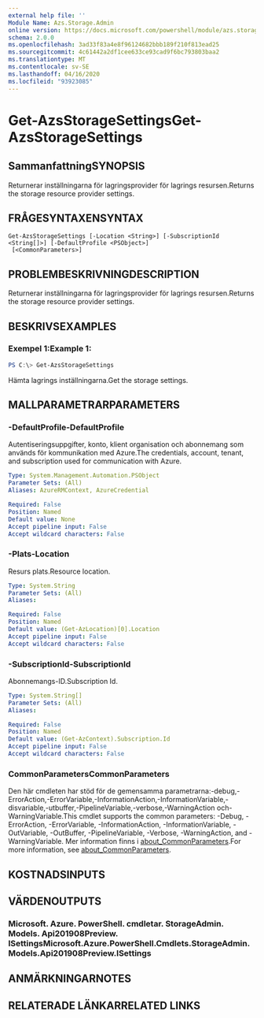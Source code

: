 ```yaml
---
external help file: ''
Module Name: Azs.Storage.Admin
online version: https://docs.microsoft.com/powershell/module/azs.storage.admin/get-azsstoragesettings
schema: 2.0.0
ms.openlocfilehash: 3ad33f83a4e8f96124682bbb189f210f813ead25
ms.sourcegitcommit: 4c61442a2df1cee633ce93cad9f6bc793803baa2
ms.translationtype: MT
ms.contentlocale: sv-SE
ms.lasthandoff: 04/16/2020
ms.locfileid: "93923085"
---
```

# <span data-ttu-id="6f14f-101">Get-AzsStorageSettings</span><span class="sxs-lookup"><span data-stu-id="6f14f-101">Get-AzsStorageSettings</span></span>

## <span data-ttu-id="6f14f-102">Sammanfattning</span><span class="sxs-lookup"><span data-stu-id="6f14f-102">SYNOPSIS</span></span>
<span data-ttu-id="6f14f-103">Returnerar inställningarna för lagringsprovider för lagrings resursen.</span><span class="sxs-lookup"><span data-stu-id="6f14f-103">Returns the storage resource provider settings.</span></span>

## <span data-ttu-id="6f14f-104">FRÅGESYNTAXEN</span><span class="sxs-lookup"><span data-stu-id="6f14f-104">SYNTAX</span></span>

```
Get-AzsStorageSettings [-Location <String>] [-SubscriptionId <String[]>] [-DefaultProfile <PSObject>]
 [<CommonParameters>]
```

## <span data-ttu-id="6f14f-105">PROBLEMBESKRIVNING</span><span class="sxs-lookup"><span data-stu-id="6f14f-105">DESCRIPTION</span></span>
<span data-ttu-id="6f14f-106">Returnerar inställningarna för lagringsprovider för lagrings resursen.</span><span class="sxs-lookup"><span data-stu-id="6f14f-106">Returns the storage resource provider settings.</span></span>

## <span data-ttu-id="6f14f-107">BESKRIVS</span><span class="sxs-lookup"><span data-stu-id="6f14f-107">EXAMPLES</span></span>

### <span data-ttu-id="6f14f-108">Exempel 1:</span><span class="sxs-lookup"><span data-stu-id="6f14f-108">Example 1:</span></span>
```powershell
PS C:\> Get-AzsStorageSettings
```

<span data-ttu-id="6f14f-109">Hämta lagrings inställningarna.</span><span class="sxs-lookup"><span data-stu-id="6f14f-109">Get the storage settings.</span></span>

## <span data-ttu-id="6f14f-110">MALLPARAMETRAR</span><span class="sxs-lookup"><span data-stu-id="6f14f-110">PARAMETERS</span></span>

### <span data-ttu-id="6f14f-111">-DefaultProfile</span><span class="sxs-lookup"><span data-stu-id="6f14f-111">-DefaultProfile</span></span>
<span data-ttu-id="6f14f-112">Autentiseringsuppgifter, konto, klient organisation och abonnemang som används för kommunikation med Azure.</span><span class="sxs-lookup"><span data-stu-id="6f14f-112">The credentials, account, tenant, and subscription used for communication with Azure.</span></span>

```yaml
Type: System.Management.Automation.PSObject
Parameter Sets: (All)
Aliases: AzureRMContext, AzureCredential

Required: False
Position: Named
Default value: None
Accept pipeline input: False
Accept wildcard characters: False

```

### <span data-ttu-id="6f14f-113">-Plats</span><span class="sxs-lookup"><span data-stu-id="6f14f-113">-Location</span></span>
<span data-ttu-id="6f14f-114">Resurs plats.</span><span class="sxs-lookup"><span data-stu-id="6f14f-114">Resource location.</span></span>

```yaml
Type: System.String
Parameter Sets: (All)
Aliases:

Required: False
Position: Named
Default value: (Get-AzLocation)[0].Location
Accept pipeline input: False
Accept wildcard characters: False

```

### <span data-ttu-id="6f14f-115">-SubscriptionId</span><span class="sxs-lookup"><span data-stu-id="6f14f-115">-SubscriptionId</span></span>
<span data-ttu-id="6f14f-116">Abonnemangs-ID.</span><span class="sxs-lookup"><span data-stu-id="6f14f-116">Subscription Id.</span></span>

```yaml
Type: System.String[]
Parameter Sets: (All)
Aliases:

Required: False
Position: Named
Default value: (Get-AzContext).Subscription.Id
Accept pipeline input: False
Accept wildcard characters: False

```

### <span data-ttu-id="6f14f-117">CommonParameters</span><span class="sxs-lookup"><span data-stu-id="6f14f-117">CommonParameters</span></span>
<span data-ttu-id="6f14f-118">Den här cmdleten har stöd för de gemensamma parametrarna:-debug,-ErrorAction,-ErrorVariable,-InformationAction,-InformationVariable,-disvariable,-utbuffer,-PipelineVariable,-verbose,-WarningAction och-WarningVariable.</span><span class="sxs-lookup"><span data-stu-id="6f14f-118">This cmdlet supports the common parameters: -Debug, -ErrorAction, -ErrorVariable, -InformationAction, -InformationVariable, -OutVariable, -OutBuffer, -PipelineVariable, -Verbose, -WarningAction, and -WarningVariable.</span></span> <span data-ttu-id="6f14f-119">Mer information finns i [about_CommonParameters](http://go.microsoft.com/fwlink/?LinkID=113216).</span><span class="sxs-lookup"><span data-stu-id="6f14f-119">For more information, see [about_CommonParameters](http://go.microsoft.com/fwlink/?LinkID=113216).</span></span>

## <span data-ttu-id="6f14f-120">KOSTNADS</span><span class="sxs-lookup"><span data-stu-id="6f14f-120">INPUTS</span></span>

## <span data-ttu-id="6f14f-121">VÄRDEN</span><span class="sxs-lookup"><span data-stu-id="6f14f-121">OUTPUTS</span></span>

### <span data-ttu-id="6f14f-122">Microsoft. Azure. PowerShell. cmdletar. StorageAdmin. Models. Api201908Preview. ISettings</span><span class="sxs-lookup"><span data-stu-id="6f14f-122">Microsoft.Azure.PowerShell.Cmdlets.StorageAdmin.Models.Api201908Preview.ISettings</span></span>



## <span data-ttu-id="6f14f-123">ANMÄRKNINGAR</span><span class="sxs-lookup"><span data-stu-id="6f14f-123">NOTES</span></span>

## <span data-ttu-id="6f14f-124">RELATERADE LÄNKAR</span><span class="sxs-lookup"><span data-stu-id="6f14f-124">RELATED LINKS</span></span>

